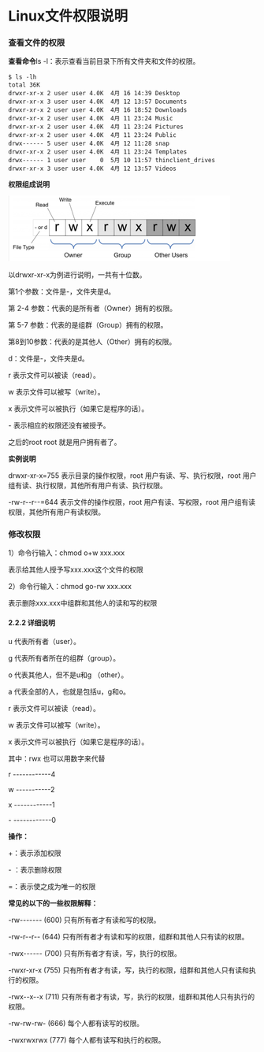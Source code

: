# Linux文件权限说明

### 查看文件的权限

**查看命令**ls -l：表示查看当前目录下所有文件夹和文件的权限。

```
$ ls -lh
total 36K
drwxr-xr-x 2 user user 4.0K  4月 16 14:39 Desktop
drwxr-xr-x 3 user user 4.0K  4月 12 13:57 Documents
drwxr-xr-x 2 user user 4.0K  4月 16 18:52 Downloads
drwxr-xr-x 2 user user 4.0K  4月 11 23:24 Music
drwxr-xr-x 2 user user 4.0K  4月 11 23:24 Pictures
drwxr-xr-x 2 user user 4.0K  4月 11 23:24 Public
drwx------ 5 user user 4.0K  4月 12 11:28 snap
drwxr-xr-x 2 user user 4.0K  4月 11 23:24 Templates
drwx------ 1 user user    0  5月 10 11:57 thinclient_drives
drwxr-xr-x 3 user user 4.0K  4月 12 13:57 Videos
```



**权限组成说明**

<img src="assets/file-permissions-in-linux.png" alt="img" style="zoom:50%;" />

以drwxr-xr-x为例进行说明，一共有十位数。

第1个参数：文件是-，文件夹是d。

第 2-4 参数：代表的是所有者（Owner）拥有的权限。

第 5-7 参数：代表的是组群（Group）拥有的权限。

第8到10参数：代表的是其他人（Other）拥有的权限。

d：文件是-，文件夹是d。

r 表示文件可以被读（read）。

w 表示文件可以被写（write）。

x 表示文件可以被执行（如果它是程序的话）。

\- 表示相应的权限还没有被授予。

之后的root root 就是用户拥有者了。



**实例说明**

drwxr-xr-x=755 表示目录的操作权限，root 用户有读、写、执行权限，root 用户组有读、执行权限，其他所有用户有读、执行权限。

-rw-r--r--=644 表示文件的操作权限，root 用户有读、写权限，root 用户组有读权限，其他所有用户有读权限。



### 修改权限

1）命令行输入：chmod o+w xxx.xxx

表示给其他人授予写xxx.xxx这个文件的权限

2）命令行输入：chmod go-rw xxx.xxx

表示删除xxx.xxx中组群和其他人的读和写的权限



#### 2.2.2 详细说明

u 代表所有者（user）。

g 代表所有者所在的组群（group）。

o 代表其他人，但不是u和g （other）。

a 代表全部的人，也就是包括u，g和o。

r 表示文件可以被读（read）。

w 表示文件可以被写（write）。

x 表示文件可以被执行（如果它是程序的话）。

其中：rwx 也可以用数字来代替

r ------------4

w -----------2

x ------------1

\- ------------0

**操作：**

+：表示添加权限

\- ：表示删除权限

=：表示使之成为唯一的权限

**常见的以下的一些权限解释：**

-rw------- (600) 只有所有者才有读和写的权限。

-rw-r--r-- (644) 只有所有者才有读和写的权限，组群和其他人只有读的权限。

-rwx------ (700) 只有所有者才有读，写，执行的权限。

-rwxr-xr-x (755) 只有所有者才有读，写，执行的权限，组群和其他人只有读和执行的权限。

-rwx--x--x (711) 只有所有者才有读，写，执行的权限，组群和其他人只有执行的权限。

-rw-rw-rw- (666) 每个人都有读写的权限。

-rwxrwxrwx (777) 每个人都有读写和执行的权限。
